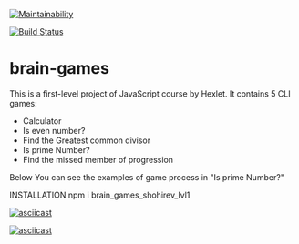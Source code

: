 [![Maintainability](https://api.codeclimate.com/v1/badges/a4fa75e1ce42edae243e/maintainability)](https://codeclimate.com/github/shohirev/project-lvl1-s486/maintainability)

[![Build Status](https://travis-ci.com/shohirev/project-lvl1-s486.svg?branch=master)](https://travis-ci.com/shohirev/project-lvl1-s486)

# brain-games

This is a first-level project of JavaScript course by Hexlet. It contains 5 CLI games:

- Calculator
- Is even number?
- Find the Greatest common divisor
- Is prime Number?
- Find the missed member of progression

Below You can see the examples of game process in "Is prime Number?"

INSTALLATION
npm i brain_games_shohirev_lvl1

[![asciicast](https://asciinema.org/a/wQbByKcx11JTFF5zvsDiggzla.svg)](https://asciinema.org/a/wQbByKcx11JTFF5zvsDiggzla)

[![asciicast](https://asciinema.org/a/2saff4bu3f7nYAqc0eIjwUO5n.svg)](https://asciinema.org/a/2saff4bu3f7nYAqc0eIjwUO5n)

